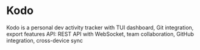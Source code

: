# Kodo

Kodo is a personal dev activity tracker with TUI dashboard, Git integration, export features API: REST API with WebSocket, team collaboration, GitHub integration, cross-device sync